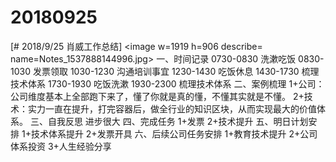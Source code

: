 # 20180925

[# 2018/9/25 肖威工作总结]
<image w=1919 h=906 describe= name=Notes_1537888144996.jpg>
一、时间记录
0730-0830 洗漱吃饭
0830-1030 发票领取
1030-1230 沟通培训事宜
1230-1430 吃饭休息
1430-1730 梳理技术体系
1730-1930 吃饭洗漱
1930-2300 梳理技术体系
二、案例梳理
1+公司：公司维度基本上全部跑下来了，懂了你就是真的懂，不懂其实就是不懂。
2+技术：实力一直在提升，打完容器后，做全行业的知识区块，从而实现最大的价值体系。
三、自我反思
进步很大
四、完成任务
1+发票
2+技术提升
五、明日计划安排
1+技术体系提升
2+发票开具
六、后续公司任务安排
1+教育技术提升
2+公司体系投资
3+人生经验分享
